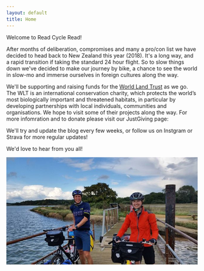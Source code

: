 ```yaml
---
layout: default
title: Home
---
```


Welcome to Read Cycle Read! 

After months of deliberation, compromises and many a pro/con list we have decided to head back to New Zealand this year (2018). It's a long way, and a rapid transition if taking the standard 24 hour flight. So to slow things down we've decided to make our journey by bike, a chance to see the world in slow-mo and immerse ourselves in foreign cultures along the way.

We'll be supporting and raising funds for the [World Land Trust](http://www.worldlandtrust.org/) as we go. The WLT is an international conservation charity, which protects the world’s most biologically important and threatened habitats, in particular by developing partnerships with local individuals, communities and organisations. We hope to visit some of their projects along the way. For more infomration and to donate please visit our JustGiving page:



We'll try and update the blog every few weeks, or follow us on Instgram or Strava for more regular updates!

We'd love to hear from you all!

![welcome](assets/img/ferry1.jpg)
